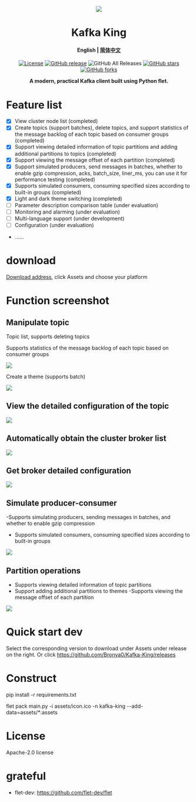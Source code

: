<div align=center><img src="assets/icon.ico"></div>
<h1 align="center">Kafka King </h1>

<h4 align="center"><strong>English</strong> | <a href="https://github.com/tiny-craft/tiny-rdm/blob/main/README_zh.md">简体中文</a></h4>

<div align="center">

[![License](https://img.shields.io/github/license/Bronya0/Kafka-King)](https://github.com/tiny-craft/tiny-rdm/blob/main/LICENSE)
[![GitHub release](https://img.shields.io/github/release/Bronya0/Kafka-King)](https://github.com/tiny-craft/tiny-rdm/releases)
![GitHub All Releases](https://img.shields.io/github/downloads/Bronya0/Kafka-King/total)
[![GitHub stars](https://img.shields.io/github/stars/Bronya0/Kafka-King)](https://github.com/tiny-craft/tiny-rdm/stargazers)
[![GitHub forks](https://img.shields.io/github/forks/Bronya0/Kafka-King)](https://github.com/tiny-craft/tiny-rdm/fork)

<strong>A modern, practical Kafka client built using Python flet.</strong>
</div>

# Feature list
- [x] View cluster node list (completed)
- [x] Create topics (support batches), delete topics, and support statistics of the message backlog of each topic based on consumer groups (completed)
- [x] Support viewing detailed information of topic partitions and adding additional partitions to topics (completed)
- [x] Support viewing the message offset of each partition (completed)
- [x] Support simulated producers, send messages in batches, whether to enable gzip compression, acks, batch_size, liner_ms, you can use it for performance testing (completed)
- [x] Supports simulated consumers, consuming specified sizes according to built-in groups (completed)
- [x] Light and dark theme switching (completed)
- [ ] Parameter description comparison table (under evaluation)
- [ ] Monitoring and alarming (under evaluation)
- [ ] Multi-language support (under development)
- [ ] Configuration (under evaluation)
- ……

# download
[Download address](https://github.com/Bronya0/Kafka-King/releases), click Assets and choose your platform

# Function screenshot

## Manipulate topic
Topic list, supports deleting topics

Supports statistics of the message backlog of each topic based on consumer groups

![](docs/snap/p9.png)

Create a theme (supports batch)

![](docs/snap/p4.png)

## View the detailed configuration of the topic
![](docs/snap/p6.png)

## Automatically obtain the cluster broker list
![](docs/snap/p2.png)

## Get broker detailed configuration
![](docs/snap/p3.png)

## Simulate producer-consumer
-Supports simulating producers, sending messages in batches, and whether to enable gzip compression
- Supports simulated consumers, consuming specified sizes according to built-in groups

![](docs/snap/p8.png)


## Partition operations
- Supports viewing detailed information of topic partitions
- Support adding additional partitions to themes
-Supports viewing the message offset of each partition

![](docs/snap/p5.png)


# Quick start dev
Select the corresponding version to download under Assets under release on the right.
Or click https://github.com/Bronya0/Kafka-King/releases


# Construct
pip install -r requirements.txt

flet pack main.py -i assets/icon.ico -n kafka-king --add-data=assets/*:assets

# License
Apache-2.0 license

# grateful
- flet-dev: https://github.com/flet-dev/flet